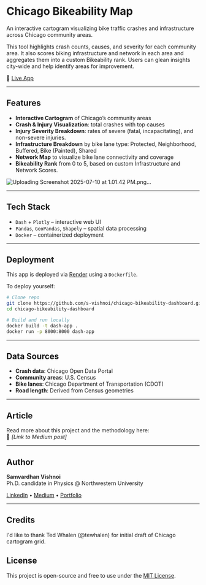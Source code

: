 # Chicago Bikeability Map

An interactive cartogram visualizing bike traffic crashes and infrastructure across Chicago community areas.

This tool highlights crash counts, causes, and severity for each community area. It also scores biking infrastructure and network in each area and aggregates them into a custom Bikeability rank. Users can glean insights city-wide and help identify areas for improvement.

🔗 [Live App](https://www.vishnoi.site/bikeability)

---

 
## Features

- **Interactive Cartogram** of Chicago’s community areas  
- **Crash & Injury Visualization**: total crashes with top causes
- **Injury Severity Breakdown**: rates of severe (fatal, incapacitating), and non-severe injuries. 
- **Infrastructure Breakdown** by bike lane type: Protected, Neighborhood, Buffered, Bike (Painted), Shared 
- **Network Map** to visualize bike lane connectivity and coverage
- **Bikeability Rank** from 0 to 5, based on custom Infrastructure and Network Scores.   

![Uploading Screenshot 2025-07-10 at 1.01.42 PM.png…]()

---

## Tech Stack

- `Dash` + `Plotly` – interactive web UI
- `Pandas`, `GeoPandas`, `Shapely` – spatial data processing   
- `Docker` – containerized deployment

---

## Deployment

This app is deployed via [Render](https://render.com) using a `Dockerfile`.

To deploy yourself:

```bash
# Clone repo
git clone https://github.com/s-vishnoi/chicago-bikeability-dashboard.git
cd chicago-bikeability-dashboard

# Build and run locally
docker build -t dash-app .
docker run -p 8000:8000 dash-app
```

---

## Data Sources

- **Crash data**: Chicago Open Data Portal  
- **Community areas**: U.S. Census
- **Bike lanes**: Chicago Department of Transportation (CDOT)  
- **Road length**: Derived from Census geometries  

---

## Article

Read more about this project and the methodology here:  
📝 _[Link to Medium post]_

---

## Author

**Samvardhan Vishnoi**  
Ph.D. candidate in Physics @ Northwestern University 


[LinkedIn](https://www.linkedin.com/in/samvardhan-vishnoi) • [Medium](https://medium.com/@s-vishnoi) • [Portfolio](https://www.vishnoi.site)

---

## Credits  
I'd like to thank Ted Whalen (@tewhalen) for initial draft of Chicago cartogram grid. 


## License

This project is open-source and free to use under the [MIT License](LICENSE).
